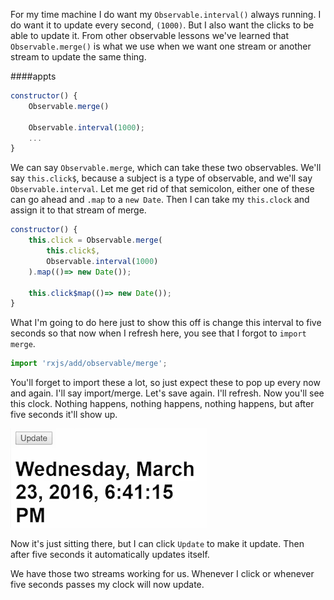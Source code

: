 For my time machine I do want my `Observable.interval()` always running. I do want it to update every second, `(1000)`. But I also want the clicks to be able to update it. From other observable lessons we've learned that `Observable.merge()` is what we use when we want one stream or another stream to update the same thing.

####appts
```javascript
constructor() {
    Observable.merge()

    Observable.interval(1000);
    ...
}
```

We can say `Observable.merge`, which can take these two observables. We'll say `this.click$`, because a subject is a type of observable, and we'll say `Observable.interval`. Let me get rid of that semicolon, either one of these can go ahead and `.map` to a `new Date`. Then I can take my `this.clock` and assign it to that stream of merge.

```javascript
constructor() {
    this.click = Observable.merge(
        this.click$,
        Observable.interval(1000)
    ).map(()=> new Date());
    
    this.click$map(()=> new Date());
}
```

What I'm going to do here just to show this off is change this interval to five seconds so that now when I refresh here, you see that I forgot to `import` `merge`. 

```javascript
import 'rxjs/add/observable/merge';
```

You'll forget to import these a lot, so just expect these to pop up every now and again. I'll say import/merge. Let's save again. I'll refresh. Now you'll see this clock. Nothing happens, nothing happens, nothing happens, but after five seconds it'll show up. 

![Appears after 5s](../images/angular-2-handle-clicks-and-intervals-together-with-merge-appears-after-5s.png)

Now it's just sitting there, but I can click `Update` to make it update. Then after five seconds it automatically updates itself.

We have those two streams working for us. Whenever I click or whenever five seconds passes my clock will now update.